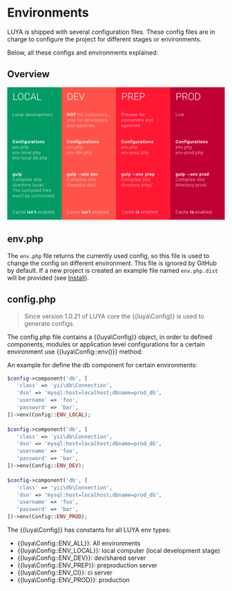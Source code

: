 # Environments


LUYA is shipped with several configuration files. These config files are in charge to configure the project for different stages or environments.

Below, all these configs and environments explained:

## Overview

![configs-graphic](https://raw.githubusercontent.com/luyadev/luya/master/docs/guide/img/configs-luya.jpg "LUYA envs config")

## env.php

The `env.php` file returns the currently used config, so this file is used to change the config on different environment.
This file is ignored by GitHub by default. If a new project is created an example file named `env.php.dist` will be provided (see [Install](install.md)).

## config.php

> Since version 1.0.21 of LUYA core the {{luya\Config}} is used to generate configs.

The config.php file contains a {{luya\Config}} object, in order to defined components, modules or application level configurations for a certain environment use {{luya\Config::env()}} method:

An example for define the db component for certain environments:

 ```php
 $config->component('db', [
    'class' => 'yii\db\Connection',
    'dsn' => 'mysql:host=localhost;dbname=prod_db',
    'username' => 'foo',
    'password' => 'bar',
])->env(Config::ENV_LOCAL);

$config->component('db', [
    'class' => 'yii\db\Connection',
    'dsn' => 'mysql:host=localhost;dbname=prod_db',
    'username' => 'foo',
    'password' => 'bar',
])->env(Config::ENV_DEV);

$config->component('db', [
    'class' => 'yii\db\Connection',
    'dsn' => 'mysql:host=localhost;dbname=prod_db',
    'username' => 'foo',
    'password' => 'bar',
])->env(Config::ENV_PROD);
```

The {{luya\Config}} has constants for all LUYA env types:

+ {{luya\Config::ENV_ALL}}: All environments
+ {{luya\Config::ENV_LOCAL}}: local computer (local development stage)
+ {{luya\Config::ENV_DEV}}: dev/shared server
+ {{luya\Config::ENV_PREP}}: preproduction server
+ {{luya\Config::ENV_CI}}: ci server
+ {{luya\Config::ENV_PROD}}: production

